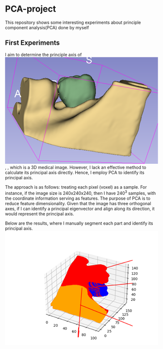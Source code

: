 # PCA-project
This repository shows some interesting experiments about principle component analysis(PCA) done by myself

## First Experiments
I aim to determine the principle axis of  ![example1](./finding_principle_axis/example.png), 
, which is a 3D medical image. However, I lack an effective method to calculate its principal axis directly. Hence, I employ PCA to identify its principal axis.

The approach is as follows: treating each pixel (voxel) as a sample. For instance, if the image size is 240x240x240, then I have $240^3$ samples, with the coordinate information serving as features. The purpose of PCA is to reduce feature dimensionality. Given that the image has three orthogonal axes, if I can identify a principal eigenvector and align along its direction, it would represent the principal axis.

Below are the results, where I manually segment each part and identify its principal axis.
![result1](./finding_principle_axis/result.png)
